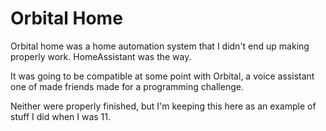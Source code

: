 # Orbital Home

Orbital home was a home automation system that I didn't end up making properly work. HomeAssistant was the way.

It was going to be compatible at some point with Orbital, a voice assistant one of made friends made for a programming challenge.

Neither were properly finished, but I'm keeping this here as an example of stuff I did when I was 11.
